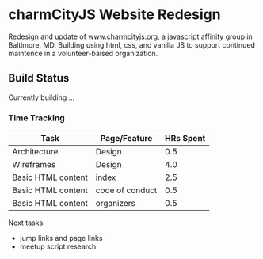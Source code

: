# charmCityJS Website Redesign

Redesign and update of www.charmcityjs.org, a javascript affinity group in Baltimore, MD. Building using html, css, and vanilla JS to support continued maintence in a volunteer-baised organization.

## Build Status
Currently building ...

### Time Tracking
| Task      | Page/Feature | HRs Spent |
| ----------- | ----------- | ------|
| Architecture | Design | 0.5 |
| Wireframes   | Design | 4.0 |
| Basic HTML content | index | 2.5 |
| Basic HTML content | code of conduct | 0.5 |
| Basic HTML content | organizers | 0.5 |

Next tasks:
 - jump links and page links
 - meetup script research